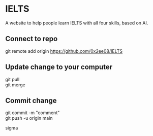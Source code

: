 # IELTS
A website to help people learn IELTS with all four skills, based on AI.

## Connect to repo
git remote add origin https://github.com/0x2ee08/IELTS

## Update change to your computer
git pull \
git merge

## Commit change
git commit -m "comment" \
git push -u origin main

sigma
